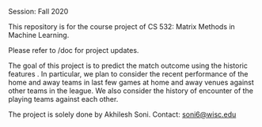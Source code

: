 Session: Fall 2020

This repository is for the course project of CS 532: Matrix Methods in Machine Learning.

Please refer to /doc for project updates.

The goal of this project is to  predict the match outcome using the historic features . In particular, we plan to consider the recent performance of the home and away teams in last few games at home and away venues against other teams in the league. We also consider the history of encounter of the playing teams against each other.

The project is solely done by Akhilesh Soni.
Contact: soni6@wisc.edu

